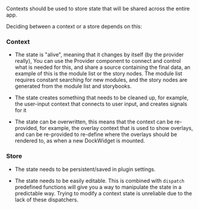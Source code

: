 Contexts should be used to store state that will be shared across the entire app.

Deciding between a context or a store depends on this:

### Context

- The state is "alive", meaning that it changes by itself (by the provider really), You can use the Provider component to connect and control what is needed for this, and share a source containing the final data, an example of this is the module list or the story nodes. The module list requires constant searching for new modules, and the story nodes are generated from the module list and storybooks.

- The state creates something that needs to be cleaned up, for example, the user-input context that connects to user input, and creates signals for it

- The state can be overwritten, this means that the context can be re-provided, for example, the overlay context that is used to show overlays, and can be re-provided to re-define where the overlays should be rendered to, as when a new DockWidget is mounted.

### Store

- The state needs to be persistent/saved in plugin settings.

- The state needs to be easily editable. This is combined with `dispatch` predefined functions will give you a way to manipulate the state in a predictable way. Trying to modify a context state is unreliable due to the lack of these dispatchers.


